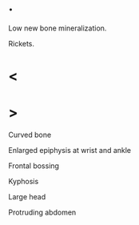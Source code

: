 # .

Low new bone mineralization.

Rickets.

# <

# >

Curved bone

Enlarged epiphysis at wrist and ankle

Frontal bossing

Kyphosis

Large head

Protruding abdomen
